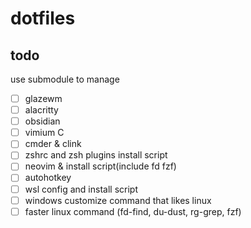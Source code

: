 # dotfiles

## todo
use submodule to manage
- [ ] glazewm
- [ ] alacritty
- [ ] obsidian
- [ ] vimium C
- [ ] cmder & clink
- [ ] zshrc and zsh plugins install script
- [ ] neovim & install script(include fd fzf)
- [ ] autohotkey
- [ ] wsl config and install script
- [ ] windows customize command that likes linux
- [ ] faster linux command (fd-find, du-dust, rg-grep, fzf)
